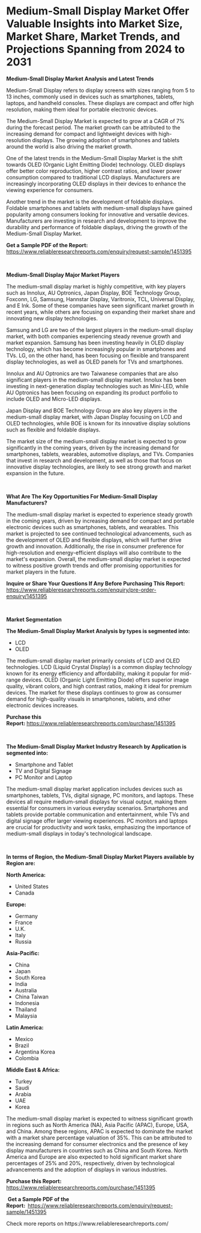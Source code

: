 <p><h1>Medium-Small Display Market Offer Valuable Insights into Market Size, Market Share, Market Trends, and Projections Spanning from 2024 to 2031</h1></p><p><strong>Medium-Small Display Market Analysis and Latest Trends</strong></p>
<p><p>Medium-Small Display refers to display screens with sizes ranging from 5 to 13 inches, commonly used in devices such as smartphones, tablets, laptops, and handheld consoles. These displays are compact and offer high resolution, making them ideal for portable electronic devices.</p><p>The Medium-Small Display Market is expected to grow at a CAGR of 7% during the forecast period. The market growth can be attributed to the increasing demand for compact and lightweight devices with high-resolution displays. The growing adoption of smartphones and tablets around the world is also driving the market growth.</p><p>One of the latest trends in the Medium-Small Display Market is the shift towards OLED (Organic Light Emitting Diode) technology. OLED displays offer better color reproduction, higher contrast ratios, and lower power consumption compared to traditional LCD displays. Manufacturers are increasingly incorporating OLED displays in their devices to enhance the viewing experience for consumers.</p><p>Another trend in the market is the development of foldable displays. Foldable smartphones and tablets with medium-small displays have gained popularity among consumers looking for innovative and versatile devices. Manufacturers are investing in research and development to improve the durability and performance of foldable displays, driving the growth of the Medium-Small Display Market.</p></p>
<p><strong>Get a Sample PDF of the Report:&nbsp;</strong> <a href="https://www.reliableresearchreports.com/enquiry/request-sample/1451395">https://www.reliableresearchreports.com/enquiry/request-sample/1451395</a></p>
<p>&nbsp;</p>
<p><strong>Medium-Small Display Major Market Players</strong></p>
<p><p>The medium-small display market is highly competitive, with key players such as Innolux, AU Optronics, Japan Display, BOE Technology Group, Foxconn, LG, Samsung, Hannstar Display, Varitronix, TCL, Universal Display, and E Ink. Some of these companies have seen significant market growth in recent years, while others are focusing on expanding their market share and innovating new display technologies.</p><p>Samsung and LG are two of the largest players in the medium-small display market, with both companies experiencing steady revenue growth and market expansion. Samsung has been investing heavily in OLED display technology, which has become increasingly popular in smartphones and TVs. LG, on the other hand, has been focusing on flexible and transparent display technologies, as well as OLED panels for TVs and smartphones.</p><p>Innolux and AU Optronics are two Taiwanese companies that are also significant players in the medium-small display market. Innolux has been investing in next-generation display technologies such as Mini-LED, while AU Optronics has been focusing on expanding its product portfolio to include OLED and Micro-LED displays.</p><p>Japan Display and BOE Technology Group are also key players in the medium-small display market, with Japan Display focusing on LCD and OLED technologies, while BOE is known for its innovative display solutions such as flexible and foldable displays.</p><p>The market size of the medium-small display market is expected to grow significantly in the coming years, driven by the increasing demand for smartphones, tablets, wearables, automotive displays, and TVs. Companies that invest in research and development, as well as those that focus on innovative display technologies, are likely to see strong growth and market expansion in the future.</p></p>
<p>&nbsp;</p>
<p><strong>What Are The Key Opportunities For Medium-Small Display Manufacturers?</strong></p>
<p><p>The medium-small display market is expected to experience steady growth in the coming years, driven by increasing demand for compact and portable electronic devices such as smartphones, tablets, and wearables. This market is projected to see continued technological advancements, such as the development of OLED and flexible displays, which will further drive growth and innovation. Additionally, the rise in consumer preference for high-resolution and energy-efficient displays will also contribute to the market's expansion. Overall, the medium-small display market is expected to witness positive growth trends and offer promising opportunities for market players in the future.</p></p>
<p><strong>Inquire or Share Your Questions If Any Before Purchasing This Report:</strong> <a href="https://www.reliableresearchreports.com/enquiry/pre-order-enquiry/1451395">https://www.reliableresearchreports.com/enquiry/pre-order-enquiry/1451395</a></p>
<p>&nbsp;</p>
<p><strong>Market Segmentation</strong></p>
<p><strong>The Medium-Small Display Market Analysis by types is segmented into:</strong></p>
<p><ul><li>LCD</li><li>OLED</li></ul></p>
<p><p>The medium-small display market primarily consists of LCD and OLED technologies. LCD (Liquid Crystal Display) is a common display technology known for its energy efficiency and affordability, making it popular for mid-range devices. OLED (Organic Light Emitting Diode) offers superior image quality, vibrant colors, and high contrast ratios, making it ideal for premium devices. The market for these displays continues to grow as consumer demand for high-quality visuals in smartphones, tablets, and other electronic devices increases.</p></p>
<p><strong>Purchase this Report:&nbsp;</strong><a href="https://www.reliableresearchreports.com/purchase/1451395">https://www.reliableresearchreports.com/purchase/1451395</a></p>
<p>&nbsp;</p>
<p><strong>The Medium-Small Display Market Industry Research by Application is segmented into:</strong></p>
<p><ul><li>Smartphone and Tablet</li><li>TV and Digital Signage</li><li>PC Monitor and Laptop</li></ul></p>
<p><p>The medium-small display market application includes devices such as smartphones, tablets, TVs, digital signage, PC monitors, and laptops. These devices all require medium-small displays for visual output, making them essential for consumers in various everyday scenarios. Smartphones and tablets provide portable communication and entertainment, while TVs and digital signage offer larger viewing experiences. PC monitors and laptops are crucial for productivity and work tasks, emphasizing the importance of medium-small displays in today's technological landscape.</p></p>
<p>&nbsp;</p>
<p><strong>In terms of Region, the Medium-Small Display Market Players available by Region are:</strong></p>
<p>
    <p> <strong> North America: </strong>
        <ul>
            <li>United States</li>
            <li>Canada</li>
        </ul>
        </p> 
    <p> <strong> Europe: </strong>
        <ul>
            <li>Germany</li>
            <li>France</li>
            <li>U.K.</li>
            <li>Italy</li>
            <li>Russia</li>
        </ul>
        </p> 
    <p> <strong> Asia-Pacific: </strong>
        <ul>
            <li>China</li>
            <li>Japan</li>
            <li>South Korea</li>
            <li>India</li>
            <li>Australia</li>
            <li>China Taiwan</li>
            <li>Indonesia</li>
            <li>Thailand</li>
            <li>Malaysia</li>
        </ul>
        </p> 
    <p> <strong> Latin America: </strong>
        <ul>
            <li>Mexico</li>
            <li>Brazil</li>
            <li>Argentina Korea</li>
            <li>Colombia</li>
        </ul>
        </p> 
    <p> <strong> Middle East & Africa: </strong>
        <ul>
            <li>Turkey</li>
            <li>Saudi</li>
            <li>Arabia</li>
            <li>UAE</li>
            <li>Korea</li>
        </ul>
    </p>
    </p>
<p><p>The medium-small display market is expected to witness significant growth in regions such as North America (NA), Asia Pacific (APAC), Europe, USA, and China. Among these regions, APAC is expected to dominate the market with a market share percentage valuation of 35%. This can be attributed to the increasing demand for consumer electronics and the presence of key display manufacturers in countries such as China and South Korea. North America and Europe are also expected to hold significant market share percentages of 25% and 20%, respectively, driven by technological advancements and the adoption of displays in various industries.</p></p>
<p><strong>Purchase this Report: </strong><a href="https://www.reliableresearchreports.com/purchase/1451395">https://www.reliableresearchreports.com/purchase/1451395</a></p>
<p>&nbsp;<strong>Get a Sample PDF of the Report:&nbsp;&nbsp;</strong><a href="https://www.reliableresearchreports.com/enquiry/request-sample/1451395">https://www.reliableresearchreports.com/enquiry/request-sample/1451395</a></p>
<p><strong></strong></p>
<p>Check more reports on https://www.reliableresearchreports.com/</p>